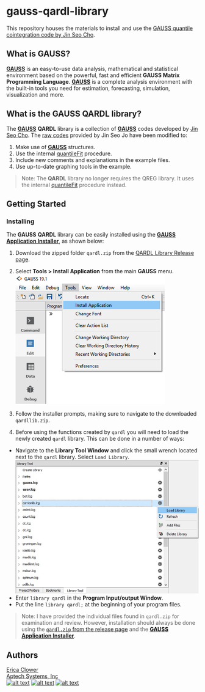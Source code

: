 # gauss-qardl-library
 This repository houses the materials to install and use the [GAUSS quantile cointegration code by Jin Seo Cho](https://web.yonsei.ac.kr/jinseocho/qardl.htm).

## What is GAUSS?
 [**GAUSS**](www.aptech.com) is an easy-to-use data analysis, mathematical and statistical environment based on the powerful, fast and efficient **GAUSS Matrix Programming Language**. [**GAUSS**](www.aptech.com) is a complete analysis environment with the built-in tools you need for estimation, forecasting, simulation, visualization and more.

 ## What is the GAUSS QARDL library?
 The [**GAUSS**](www.aptech.com) **QARDL** library is a collection of [**GAUSS**](www.aptech.com) codes developed by [Jin Seo Cho](https://web.yonsei.ac.kr/jinseocho/qardl.htm). The [raw codes](https://web.yonsei.ac.kr/jinseocho/qardl.htm) provided by Jin Seo Jo have been modified to:
1. Make use of [**GAUSS**](www.aptech.com) structures.
2. Use the internal [quantileFit](https://docs.aptech.com/gauss/CR-quantilefit.html) procedure.
3. Include new comments and explanations in the example files.
4. Use up-to-date graphing tools in the example.

>Note: The **QARDL** library no longer requires the QREG library. It uses the internal [quantileFit](https://docs.aptech.com/gauss/CR-quantilefit.html) procedure instead.

 ## Getting Started
 ### Installing
The **GAUSS** **QARDL** library can be easily installed using the [**GAUSS Application Installer**](https://www.aptech.com/support/installation/using-the-applications-installer-wizard/), as shown below:

 1. Download the zipped folder `qardl.zip` from the [QARDL Library Release page](https://github.com/aptech/gauss-qardl/releases/tag/v0.1.0).
 2. Select **Tools > Install Application** from the main **GAUSS** menu.  
 ![install wizard](images/install_application.png)  

 3. Follow the installer prompts, making sure to navigate to the downloaded `qardllib.zip`.
 4. Before using the functions created by `qardl` you will need to load the newly created `qardl` library. This can be done in a number of ways:
   *   Navigate to the **Library Tool Window** and click the small wrench located next to the `qardl` library. Select `Load Library`.  
   ![load library](images/load_carrionlib.jpg)
   *  Enter `library qardl` in the **Program Input/output Window**.
   *  Put the line `library qardl;` at the beginning of your program files.

 >Note: I have provided the individual files found in `qardl.zip` for examination and review. However, installation should always be done using the [`qardl.zip` from the release page](https://github.com/aptech/gauss-carrion-library/releases) and the [**GAUSS Application Installer**](https://www.aptech.com/support/installation/using-the-applications-installer-wizard/).


 ## Authors
 [Erica Clower](mailto:erica@aptech.com)  
 [Aptech Systems, Inc](https://www.aptech.com/)  
 [![alt text][1.1]][1]
 [![alt text][2.1]][2]
 [![alt text][3.1]][3]

 <!-- links to social media icons -->
 [1.1]: https://www.aptech.com/wp-content/uploads/2019/02/fb.png (Visit Aptech Facebook)
 [2.1]: https://www.aptech.com/wp-content/uploads/2019/02/gh.png (Aptech Github)
 [3.1]: https://www.aptech.com/wp-content/uploads/2019/02/li.png (Find us on LinkedIn)

 <!-- links to your social media accounts -->
 [1]: https://www.facebook.com/GAUSSAptech/
 [2]: https://github.com/aptech
 [3]: https://linkedin.com/in/ericaclower
 <!-- Please don't remove this: Grab your social icons from https://github.com/carlsednaoui/gitsocial -->
